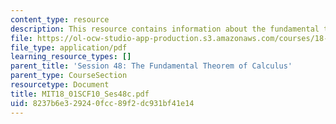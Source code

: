 ```yaml
---
content_type: resource
description: This resource contains information about the fundamental theorem of calculus.
file: https://ol-ocw-studio-app-production.s3.amazonaws.com/courses/18-01sc-single-variable-calculus-fall-2010/8237b6e329240fcc89f2dc931bf41e14_MIT18_01SCF10_Ses48c.pdf
file_type: application/pdf
learning_resource_types: []
parent_title: 'Session 48: The Fundamental Theorem of Calculus'
parent_type: CourseSection
resourcetype: Document
title: MIT18_01SCF10_Ses48c.pdf
uid: 8237b6e3-2924-0fcc-89f2-dc931bf41e14
---
```

